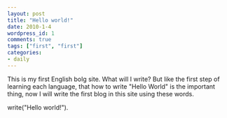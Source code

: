 ```yaml
---
layout: post
title: "Hello world!"
date: 2010-1-4
wordpress_id: 1
comments: true
tags: ["first", "first"]
categories:
- daily
---
```

<meta name="_edit_last" content="1" />
<meta name="views" content="5282" />
This is my first English bolg site. What will I write? But like the first step of learning each language, that how to write "Hello World" is the important thing, now I will write the first blog in this site using these words.

write("Hello world!").

